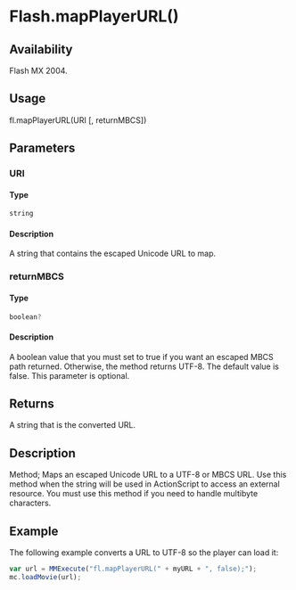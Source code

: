 # Flash.mapPlayerURL()

## Availability

Flash MX 2004.

## Usage

fl.mapPlayerURL(URI [, returnMBCS])

## Parameters

### **URI**

#### Type

```typescript
string
```

#### Description

A string that contains the escaped Unicode URL to map.

### **returnMBCS**

#### Type

```typescript
boolean?
```

#### Description

A boolean value that you must set to true if you want an escaped MBCS path returned. Otherwise, the method returns UTF-8. The default value is false. This parameter is optional.

## Returns

A string that is the converted URL.

## Description

Method; Maps an escaped Unicode URL to a UTF-8 or MBCS URL. Use this method when the string will be used in ActionScript to access an external resource. You must use this method if you need to handle multibyte characters.

## Example

The following example converts a URL to UTF-8 so the player can load it:

```javascript
var url = MMExecute("fl.mapPlayerURL(" + myURL + ", false);");
mc.loadMovie(url);
```
